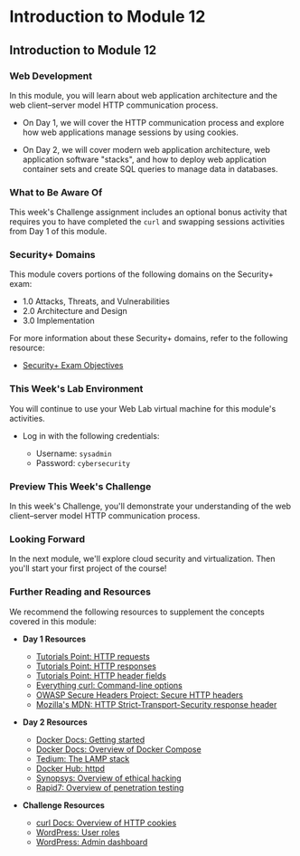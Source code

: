 # Introduction to Module 12

## Introduction to Module 12

### Web Development

In this module, you will learn about web application architecture and the web client&ndash;server model HTTP communication process.

- On Day 1, we will cover the HTTP communication process and explore how web applications manage sessions by using cookies.

- On Day 2, we will cover modern web application architecture, web application software "stacks", and how to deploy web application container sets and create SQL queries to manage data in databases.

### What to Be Aware Of

This week's Challenge assignment includes an optional bonus activity that requires you to have completed the `curl` and swapping sessions activities from Day 1 of this module.

### Security+ Domains

This module covers portions of the following domains on the Security+ exam:

- 1.0 Attacks, Threats, and Vulnerabilities 
- 2.0 Architecture and Design 
- 3.0 Implementation

For more information about these Security+ domains, refer to the following resource: 
- [Security+ Exam Objectives](https://comptiacdn.azureedge.net/webcontent/docs/default-source/exam-objectives/comptia-security-sy0-601-exam-objectives-(2-0).pdf?sfvrsn=8c5889ff_2)

### This Week's Lab Environment

You will continue to use your Web Lab virtual machine for this module's activities.

- Log in with the following credentials:
  
  - Username: `sysadmin`
  - Password: `cybersecurity`
  
### Preview This Week's Challenge

In this week's Challenge, you'll demonstrate your understanding of the web client&ndash;server model HTTP communication process.

### Looking Forward

In the next module, we'll explore cloud security and virtualization. Then you'll start your first project of the course!

### Further Reading and Resources

We recommend the following resources to supplement the concepts covered in this module:

- **Day 1 Resources**

  - [Tutorials Point: HTTP requests](https://www.tutorialspoint.com/http/http_requests.htm)
  - [Tutorials Point: HTTP responses](https://www.tutorialspoint.com/http/http_responses.htm)
  - [Tutorials Point: HTTP header fields](https://www.tutorialspoint.com/http/http_header_fields.htm)
  - [Everything curl: Command-line options](https://ec.haxx.se/cmdline/cmdline-options)
  - [OWASP Secure Headers Project: Secure HTTP headers](https://owasp.org/www-project-secure-headers/)
  - [Mozilla's MDN: HTTP Strict-Transport-Security response header](https://developer.mozilla.org/en-US/docs/Web/HTTP/Headers/Strict-Transport-Security)

- **Day 2 Resources**

  - [Docker Docs: Getting started](https://docs.docker.com/get-started/)
  - [Docker Docs: Overview of Docker Compose](https://docs.docker.com/compose/)
  - [Tedium: The LAMP stack](https://tedium.co/2019/10/01/lamp-stack-php-mysql-apache-history/)
  - [Docker Hub: httpd](https://hub.docker.com/_/httpd)
  - [Synopsys: Overview of ethical hacking](https://www.synopsys.com/glossary/what-is-ethical-hacking.html)
  - [Rapid7: Overview of penetration testing](https://www.rapid7.com/fundamentals/penetration-testing/)

- **Challenge Resources**

  - [curl Docs: Overview of HTTP cookies](https://curl.haxx.se/docs/http-cookies.html)
  - [WordPress: User roles](https://wordpress.com/support/user-roles/#list-of-user-roles)
  - [WordPress: Admin dashboard](https://wordpress.com/support/dashboard/)
